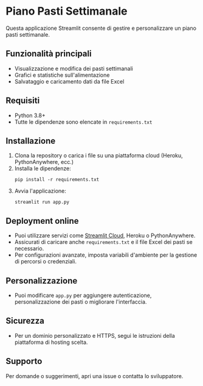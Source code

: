 # Piano Pasti Settimanale

Questa applicazione Streamlit consente di gestire e personalizzare un piano pasti settimanale.

## Funzionalità principali
- Visualizzazione e modifica dei pasti settimanali
- Grafici e statistiche sull'alimentazione
- Salvataggio e caricamento dati da file Excel

## Requisiti
- Python 3.8+
- Tutte le dipendenze sono elencate in `requirements.txt`

## Installazione
1. Clona la repository o carica i file su una piattaforma cloud (Heroku, PythonAnywhere, ecc.)
2. Installa le dipendenze:
   ```
   pip install -r requirements.txt
   ```
3. Avvia l'applicazione:
   ```
   streamlit run app.py
   ```

## Deployment online
- Puoi utilizzare servizi come [Streamlit Cloud](https://streamlit.io/cloud), Heroku o PythonAnywhere.
- Assicurati di caricare anche `requirements.txt` e il file Excel dei pasti se necessario.
- Per configurazioni avanzate, imposta variabili d'ambiente per la gestione di percorsi o credenziali.

## Personalizzazione
- Puoi modificare `app.py` per aggiungere autenticazione, personalizzazione dei pasti o migliorare l'interfaccia.

## Sicurezza
- Per un dominio personalizzato e HTTPS, segui le istruzioni della piattaforma di hosting scelta.

## Supporto
Per domande o suggerimenti, apri una issue o contatta lo sviluppatore.